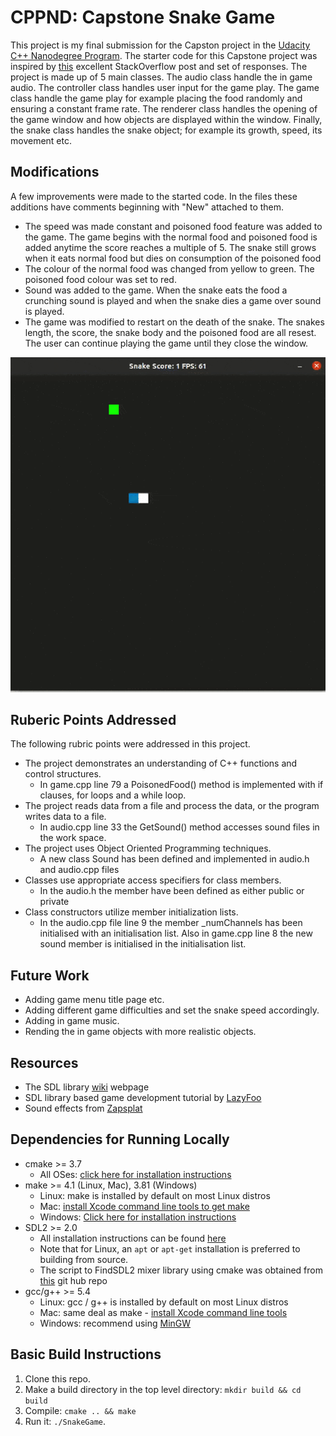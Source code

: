 # CPPND: Capstone Snake Game 

This project is my final submission for the Capston project in the  [Udacity C++ Nanodegree Program](https://www.udacity.com/course/c-plus-plus-nanodegree--nd213). The starter code for this Capstone project was inspired by [this](https://codereview.stackexchange.com/questions/212296/snake-game-in-c-with-sdl) excellent StackOverflow post and set of responses.
The project is made up of 5 main classes. The audio class handle the in game audio. The  controller class handles user input for the game play. The game class handle the game play for example placing the food randomly and ensuring a constant frame rate. The renderer class handles the opening of the game window and how objects are displayed within the window. Finally, the snake class handles the snake object; for example its growth, speed, its movement etc.

## Modifications
A few improvements were made to the started code. In the files these additions have comments beginning with "New" attached to them.
* The speed was made constant and poisoned food feature was added to the game. The game begins with the normal food and poisoned food is added anytime the score reaches a  multiple of 5. The snake still grows when it eats normal food but dies on consumption of the poisoned food
* The colour of the normal food was changed from yellow to green. The poisoned food colour was set to red.
* Sound was added to the game. When the snake eats the food a crunching sound is played and when the snake dies a game over sound is played.
* The game was modified to restart on the death of the snake. The snakes length, the score, the snake body and the poisoned food are all resest. The user can continue playing the game until they close the window.

<img src="SnakeGame.gif"/>

## Ruberic Points Addressed
The following rubric points were addressed in this project.   
* The project demonstrates an understanding of C++ functions and control structures.
  * In game.cpp line 79 a PoisonedFood() method is implemented with if clauses, for loops and a while loop.   
* The project reads data from a file and process the data, or the program writes data to a file.
  * In audio.cpp line 33 the GetSound() method accesses sound files in the work space.
* The project uses Object Oriented Programming techniques.
  * A new class Sound has been defined and implemented in audio.h and audio.cpp files
* Classes use appropriate access specifiers for class members.
  * In the audio.h the member have been defined as either public or private
* Class constructors utilize member initialization lists.
  * In the audio.cpp file line 9 the member _numChannels has been initialised with an initialisation list. Also in game.cpp line 8 the new sound member is initialised in the initialisation list.

## Future Work
* Adding game menu title page etc.
* Adding different game difficulties and set the snake speed accordingly.
* Adding in game music.
* Rending the in game objects with more realistic objects.

## Resources 
* The SDL library [wiki](https://wiki.libsdl.org/FrontPage) webpage
* SDL library based game development tutorial by [LazyFoo](https://lazyfoo.net/tutorials/SDL/)
* Sound effects from [Zapsplat](https://www.zapsplat.com/sound-effect-categories/)

## Dependencies for Running Locally
* cmake >= 3.7
  * All OSes: [click here for installation instructions](https://cmake.org/install/)
* make >= 4.1 (Linux, Mac), 3.81 (Windows)
  * Linux: make is installed by default on most Linux distros
  * Mac: [install Xcode command line tools to get make](https://developer.apple.com/xcode/features/)
  * Windows: [Click here for installation instructions](http://gnuwin32.sourceforge.net/packages/make.htm)
* SDL2 >= 2.0 
  * All installation instructions can be found [here](https://wiki.libsdl.org/Installation)
  * Note that for Linux, an `apt` or `apt-get` installation is preferred to building from source.
  * The script to FindSDL2 mixer library using cmake was obtained from [this](https://github.com/tcbrindle/sdl2-cmake-scripts/blob/master/FindSDL2_mixer.cmake) git hub repo
* gcc/g++ >= 5.4
  * Linux: gcc / g++ is installed by default on most Linux distros
  * Mac: same deal as make - [install Xcode command line tools](https://developer.apple.com/xcode/features/)
  * Windows: recommend using [MinGW](http://www.mingw.org/)

## Basic Build Instructions

1. Clone this repo.
2. Make a build directory in the top level directory: `mkdir build && cd build`
3. Compile: `cmake .. && make`
4. Run it: `./SnakeGame`.